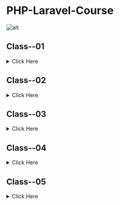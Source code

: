 # PHP-Laravel-Course
![alt](https://dash.ps/wp-content/uploads/2020/08/php-framework-laravel.jpg)

## Class--01

<details>
<summary>Click Here</summary>

### 1. Github

# What is Git & Github

- What is Git & Github

- What is Git & Github

- Why need Git & Github

- Git bash Downloads & Installation

- Create an Account on Github

- Create project Local to Online

- Create Project Online

- How to fork any github project from another account.

### 2. IDE / Code Editor

- Vs Code Downloads

- Vs Code Editor keyboard shortcuts

- Important Package installation
</details> 


## Class--02

<details>
<summary>Click Here</summary>

### 1. PHP Language.

- History of php

- How does php work

- Power of php

### 2. Environment setup, Code Structure & Run Code

- Server setup

- Code syntax & run code 

- How to write Php code in html.

### 3. Variable

- What is Variable?

- Declaration rules of common variables.

- Declaration rules of Constant variables.

- Different between variable & constant.

### 4. Print Way

- Concat string, inverted comma.

- echo, Printf, sprintf

### 5. Different types of Data types

- Most commonly used scalar (মৌলিক) data types - (String, Integer, float, Boolean)

- Compound (যৌগিক) data types - (Array, Object)

- Null, Resource
  
  
## Assignment:-
  ##### Case Study:

	I have three old hp monitors, not new. I want to sell it on my own website. That’s why I should create a product upload form on my website, then upload my product with specification and available quantity. My monitors have a 15.6 inch display. My monitor’s VGA cable status, yes, I will sell it for 8000 tk.

For creating a product upload form what specifications will be uploaded and what will be their data types?

##### Directions:

- [N.B: Approximately 6 Variable will be there]

- Create a php file.

- Comment this case study on this php file. 

- Then write down these variable names with value by following the variable's declaration rules.

- And write the data type of every variable's right side as comment code.(ex: $age = 10 // data type is double)

- Create a Project on github and upload this assignment and give this project link on assignment.

- An example has been attached to this attachment section.
</details> 

## Class--03

<details>
<summary>Click Here</summary>

### Operators and its types in php

- Arithmetic (গাণিতিক অপারেটর) 

    - + ,  - ,  * ,  / ,  % (Modulus),  ** (Exponentiation)

- Assignment (নির্ধারণ অপারেটর)

    - =, +=, -=, *=, /=

- Comparison (তুলনা)

    - ==, !=, ===, !==, < (less), > (greater), <=, >=

- Increment / decrement

    - ++a, a++, --a, a-- 

- Logical and others

    - !, &&, || 

  #### Statements

- If

- Else

- Else if

- Switch
	

## Assignment:- 

#### Question 01:

Let’s make a result grade calculator…

Rishita’s subject marks: SubjectA = 75, SubjectB = 80, SubjectC = 65, SubjectD = 90.

Result Calculation formula: Sum all subjects marks and divided by total subject quantity. 

From this given formula, you will get a mark. Show the Grade message by the mark.

A+ = 80 - 100 

A   = 70 - 79

A-  = 60 - 69

B   = 50 - 59

C   = 40 - 49

F   = 01 - 39 

Firstly you have to calculate the average mark of Rishita.

Secondly you have to show the grade message (Like as: “You got A+”) by following this grading range.


#### Question 02: 

Let’s make a game with your bike… You are riding a bike, your bike has some functionalities, these are… start, stop, break, gear, signal, headlight. 

When you click on the power/start button, your bike takes a start, 

When you click stop, your bike takes a stop, 

When you press the break, your bike take break, 

when you give the gear, your bike move faster and faster, 

when you press the signal button, your bike shows a signal light.

When you press the headlight button, your bike’s headlight will start.

Solve this game using Switch case and submit it on github.
</details> 
	
		
## Class--04

<details>
<summary>Click Here</summary>
	
### Over View:
	
Operator: Increment (++) and Decrement (--)

- For Loop

- While loop

- Do while

- Foreach	

## Assignment:-
	
### Question 01:

Your client said that he needs a dropdown, which contains all days of the running month. Sometimes we fill up a registration form that, which date of birth. So find out in google (get number of days in specific month php) and do this assignment using a for loop.

- Day quantity is not equal for every month. Like as - february - 28, March - 31, april - 30

- So days of running month should dynamic (by php build in function)


### Question 02: 

If we print 1-100, our output will be 100 times. But this time you have print out only the odd (বিজোড়) number within 1-100.

- You have to rotate from 1 to 100.

- Your output message should like that, “3 is a odd number”

- Not need to print even number

	
### Question 03: 

Factorial - I think everyone knows the word. Factorial of 4 is given below:

- 4! = 4*3*2*1 = 24

- 6! = 6*5*4*3*2*1 = 720  

- So let’s calculate the factorial of 7.


### Question 04: 

- Print out from 100 - 1 using a while loop. 

- You must use decrement operator

	

### Question 05: 

You have an array of your purchased product items. 

- ['apple', 'orange', 'banana', 'mango']

- Show all products as a table list.

- Output should like that: “sl- 1 and product - apple”	
	
	
</details> 	
	
	
## Class--05

<details>
<summary>Click Here</summary>

##### Keyword: break, continue

##### Indexed array

##### Associative array

##### Multidimensional array	
	

## Question 01: 

- We have an array [12,34,2,6,78]. What kind of array is this? Find all prime numbers from this array.

Step 1: First let us find the factors of the given number( factors are the number that completely divides the given number)

Step 2: Then check the total number of factors of that number

Step 3: Hence, If the total number of factors is more than two, it is not a prime number but a composite number. Because When a number is divisible by only one and itself, then it is a prime number.



## Question 02: 

Let’s think about a use case, Daraz admin’s have some products for uploads on their e-commerce site. So make an array of products which contains 5 products.

- Go to daraz website and pick any 5 products and make your array.
	
- Must mention Which type of array you have made.



## Question 03: 

This is an array array(0,10,80,67,60,89,91,56,45,30,95,83,99) 

- Find the maximum value from this array.

- Must use a foreach loop.

	

## Question 04: 

- Let’s traverse this array(0,10,80,67,60,89,91,56,45,30,95,83,99) and print 0 index then skip 1 index again print 2 skip 3….



</details> 	
	
	
	
	
	
	
	
	
	
	
	
